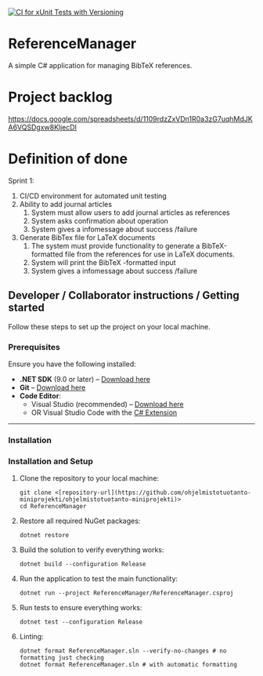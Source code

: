 [![CI for xUnit Tests with Versioning](https://github.com/ohjelmistotuotanto-miniprojekti/ohjelmistotuotanto-miniprojekti/actions/workflows/ci.yml/badge.svg)](https://github.com/ohjelmistotuotanto-miniprojekti/ohjelmistotuotanto-miniprojekti/actions/workflows/ci.yml)

# ReferenceManager

A simple C# application for managing BibTeX references.

# Project backlog
https://docs.google.com/spreadsheets/d/1109rdzZxVDn1R0a3zG7uqhMdJKA6VQSDgxw8KljecDI

# Definition of done
Sprint 1:
1. CI/CD environment for automated unit testing 
2. Ability to add journal articles
    1. System must allow users to add journal articles as references
    2. System asks confirmation about operation
    3. System gives a infomessage about success /failure
3. Generate BibTex file for LaTeX documents
    1. The system must provide functionality to generate a BibTeX-formatted file from the references for use in LaTeX documents.
    2. System will print the BibTeX -formatted input
    3. System gives a infomessage about success /failure

## Developer / Collaborator instructions / Getting started

Follow these steps to set up the project on your local machine.

### Prerequisites

Ensure you have the following installed:

- **.NET SDK** (9.0 or later) – [Download here](https://dotnet.microsoft.com/en-us/download)
- **Git** – [Download here](https://git-scm.com/)
- **Code Editor**:
  - Visual Studio (recommended) – [Download here](https://visualstudio.microsoft.com/)
  - OR Visual Studio Code with the [C# Extension](https://marketplace.visualstudio.com/items?itemName=ms-dotnettools.csharp)

---

### Installation

### Installation and Setup

1. Clone the repository to your local machine:
   ```
   git clone <[repository-url](https://github.com/ohjelmistotuotanto-miniprojekti/ohjelmistotuotanto-miniprojekti)>
   cd ReferenceManager
   ```
2. Restore all required NuGet packages:
    ```
    dotnet restore
    ```
3. Build the solution to verify everything works:
    ```
    dotnet build --configuration Release
    ```
4. Run the application to test the main functionality:
    ```
    dotnet run --project ReferenceManager/ReferenceManager.csproj
    ```
5. Run tests to ensure everything works:
    ```
    dotnet test --configuration Release
    ```
6. Linting:
    ```
    dotnet format ReferenceManager.sln --verify-no-changes # no formatting just checking
    dotnet format ReferenceManager.sln # with automatic formatting
    ```


  

